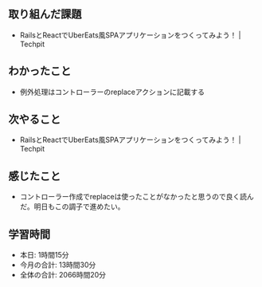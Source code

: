 ## 取り組んだ課題
- RailsとReactでUberEats風SPAアプリケーションをつくってみよう！ | Techpit
## わかったこと
- 例外処理はコントローラーのreplaceアクションに記載する
## 次やること
- RailsとReactでUberEats風SPAアプリケーションをつくってみよう！ | Techpit
## 感じたこと
- コントローラー作成でreplaceは使ったことがなかったと思うので良く読んだ。明日もこの調子で進めたい。
## 学習時間
- 本日: 1時間15分
- 今月の合計: 13時間30分
- 全体の合計: 2066時間20分
